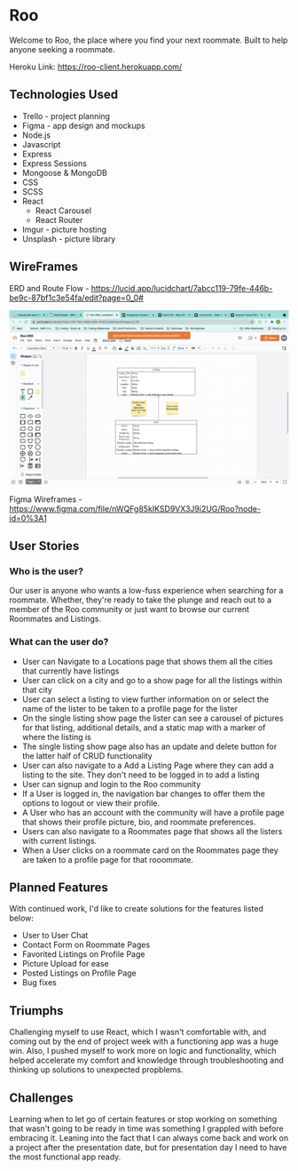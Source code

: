 # Roo
Welcome to Roo, the place where you find your next roommate. Built to help anyone seeking a roommate. 

Heroku Link: https://roo-client.herokuapp.com/

## Technologies Used
* Trello - project planning
* Figma - app design and mockups
* Node.js
* Javascript
* Express
* Express Sessions
* Mongoose & MongoDB
* CSS
* SCSS
* React
    * React Carousel
    * React Router 
* Imgur - picture hosting
* Unsplash - picture library


## WireFrames
ERD and Route Flow - https://lucid.app/lucidchart/7abcc119-79fe-446b-be9c-87bf1c3e54fa/edit?page=0_0#

![ERD Mode](src/images/ERD.png)

Figma Wireframes - https://www.figma.com/file/nWQFg85kIKSD9VX3J9i2UG/Roo?node-id=0%3A1


## User Stories
### Who is the user?
Our user is anyone who wants a low-fuss experience when searching for a roommate. Whether, they're ready to take the plunge and reach out to a member of the Roo community or just want to browse our current Roommates and Listings. 

### What can the user do?
* User can Navigate to a Locations page that shows them all the cities that currently have listings
* User can click on a city and go to a show page for all the listings within that city
* User can select a listing to view further information on or select the name of the lister to be taken to a profile page for the lister
* On the single listing show page the lister can see a carousel of pictures for that listing, additional details, and a static map with a marker of where the listing is
* The single listing show page also has an update and delete button for the latter half of CRUD functionality
* User can also navigate to a Add a Listing Page where they can add a listing to the site. They don't need to be logged in to add a listing
* User can signup and login to the Roo community
* If a User is logged in, the navigation bar changes to offer them the options to logout or view their profile. 
* A User who has an account with the community will have a profile page that shows their profile picture, bio, and roommate preferences. 
* Users can also navigate to a Roommates page that shows all the listers with current listings. 
* When a User clicks on a roommate card on the Roommates page they are taken to a profile page for that rooommate.

## Planned Features
With continued work, I'd like to create solutions for the features listed below:
* User to User Chat
* Contact Form on Roommate Pages
* Favorited Listings on Profile Page
* Picture Upload for ease
* Posted Listings on Profile Page
* Bug fixes

## Triumphs
Challenging myself to use React, which I wasn't comfortable with, and coming out by the end of project week with a functioning app was a huge win. Also, I pushed myself to work more on logic and functionality, which helped accelerate my comfort and knowledge through troubleshooting and thinking up solutions to unexpected propblems. 


## Challenges
Learning when to let go of certain features or stop working on something that wasn't going to be ready in time was something I grappled with before embracing it. Leaning into the fact that I can always come back and work on a project after the presentation date, but for presentation day I need to have the most functional app ready.